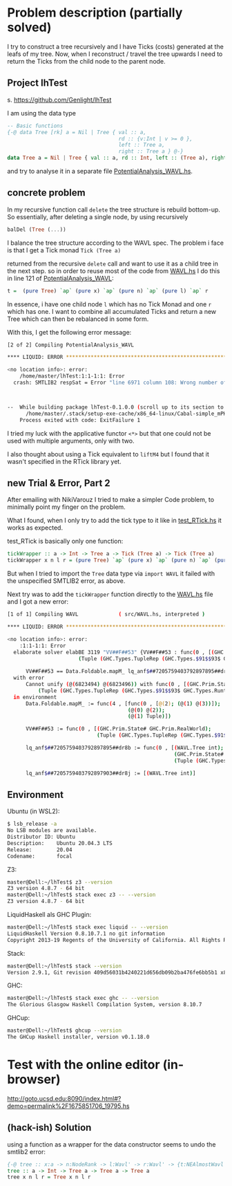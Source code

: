 # Problem description (partially solved)

I try to construct a tree recursively and I have Ticks (costs) generated at the leafs of my tree. Now, when I reconstruct / travel the tree upwards I need to return the Ticks from the child node to the parent node. 

## Project lhTest

s. https://github.com/Genlight/lhTest 

I am using the data type
```haskell
-- Basic functions
{-@ data Tree [rk] a = Nil | Tree { val :: a, 
                                    rd :: {v:Int | v >= 0 }, 
                                    left :: Tree a,
                                    right :: Tree a } @-} 
data Tree a = Nil | Tree { val :: a, rd :: Int, left :: (Tree a), right :: (Tree a)} deriving Show

```

and try to analyse it in a separate file [PotentialAnalysis_WAVL.hs](src/PotentialAnalysis_WAVL.hs).

## concrete problem

In my recursive function call `delete` the tree structure is rebuild bottom-up. So essentially, after deleting a single node, by using recursively

```haskell
balDel (Tree (...))
```
I balance the tree structure according to the WAVL spec. The problem i face is that I get a Tick monad `Tick (Tree a)`

returned from the recursive `delete` call and want to use it as a child tree in the next step. so in order to reuse most of the code from [WAVL.hs](src/WAVL.hs) I do this in line 121 of [PotentialAnalysis_WAVL](src/PotentialAnalysis_WAVL.hs):

```haskell
t =  (pure Tree) `ap` (pure x) `ap` (pure n) `ap` (pure l) `ap` r
```

In essence, i have one child node `l` which has no Tick Monad and one `r` which has one. I want to combine all accumulated Ticks and return a new Tree which can then be rebalanced in some form.

With this, I get the following error message:

```bash
[2 of 2] Compiling PotentialAnalysis_WAVL

**** LIQUID: ERROR *************************************************************

<no location info>: error:
    /home/master/lhTest:1:1-1:1: Error
  crash: SMTLIB2 respSat = Error "line 6971 column 108: Wrong number of arguments (0) passed to function (declare-fun WAVL.Tree             (Int Int (WAVL.Tree Int) (WAVL.Tree Int))             (WAVL.Tree Int))"



--  While building package lhTest-0.1.0.0 (scroll up to its section to see the error) using:
      /home/master/.stack/setup-exe-cache/x86_64-linux/Cabal-simple_mPHDZzAJ_3.2.1.0_ghc-8.10.7 --verbose=1 --builddir=.stack-work/dist/x86_64-linux/Cabal-3.2.1.0 build lib:lhTest --ghc-options " -fdiagnostics-color=always"
    Process exited with code: ExitFailure 1
```

I tried my luck with the applicative functor `<*>` but that one could not be used with multiple arguments, only with two. 

I also thought about using a Tick equivalent to `liftM4` but I found that it wasn't specified in the RTick library yet. 

## new Trial & Error, Part 2
After emailing with NikiVarouz I tried to make a simpler Code problem, to minimally point my finger on the problem.

What I found, when I only try to add the tick type to it like in [test_RTick.hs](src/test_RTick.hs) it works as expected. 

test_RTick is basically only one function: 
```haskell
tickWrapper :: a -> Int -> Tree a -> Tick (Tree a) -> Tick (Tree a)
tickWrapper x n l r = (pure Tree) `ap` (pure x) `ap` (pure n) `ap` (pure l) `ap` r
``` 

But when I tried to import the `Tree` data type via `import WAVL` it failed with the unspecified SMTLIB2 error, as above.

Next try was to add the `tickWrapper` function directly to the [WAVL.hs](src/WAVL.hs) file and I got a new error: 

```bash
[1 of 1] Compiling WAVL             ( src/WAVL.hs, interpreted )

**** LIQUID: ERROR *************************************************************

<no location info>: error:
    :1:1-1:1: Error
  elaborate solver elabBE 3119 "VV##F##53" {VV##F##53 : func(0 , [(GHC.Prim.State# GHC.Prim.RealWorld);
                       (Tuple (GHC.Types.TupleRep (GHC.Types.$91$$93$ GHC.Types.RuntimeRep)) GHC.Types.LiftedRep (GHC.Prim.State# GHC.Prim.RealWorld) Tuple)]) | [(VV##F##53 =
                                                                                                                                                                     (Data.Foldable.mapM_ lq_anf$##7205759403792897895##dr8b lq_anf$##7205759403792897903##dr8j))]} failed on:
      VV##F##53 == Data.Foldable.mapM_ lq_anf$##7205759403792897895##dr8b lq_anf$##7205759403792897903##dr8j
  with error
      Cannot unify (@(6823494) @(6823496)) with func(0 , [(GHC.Prim.State# GHC.Prim.RealWorld);
          (Tuple (GHC.Types.TupleRep (GHC.Types.$91$$93$ GHC.Types.RuntimeRep)) GHC.Types.LiftedRep (GHC.Prim.State# GHC.Prim.RealWorld) Tuple)]) in expression: Data.Foldable.mapM_ lq_anf$##7205759403792897895##dr8b 
  in environment
      Data.Foldable.mapM_ := func(4 , [func(0 , [@(2); (@(1) @(3))]);
                                       (@(0) @(2));
                                       (@(1) Tuple)])

      VV##F##53 := func(0 , [(GHC.Prim.State# GHC.Prim.RealWorld);
                             (Tuple (GHC.Types.TupleRep (GHC.Types.$91$$93$ GHC.Types.RuntimeRep)) GHC.Types.LiftedRep (GHC.Prim.State# GHC.Prim.RealWorld) Tuple)])

      lq_anf$##7205759403792897895##dr8b := func(0 , [(WAVL.Tree int);
                                                      (GHC.Prim.State# GHC.Prim.RealWorld);
                                                      (Tuple (GHC.Types.TupleRep (GHC.Types.$91$$93$ GHC.Types.RuntimeRep)) GHC.Types.LiftedRep (GHC.Prim.State# GHC.Prim.RealWorld) Tuple)])

      lq_anf$##7205759403792897903##dr8j := [(WAVL.Tree int)]
```

## Environment

Ubuntu (in WSL2):
```bash
$ lsb_release -a
No LSB modules are available.
Distributor ID: Ubuntu
Description:    Ubuntu 20.04.3 LTS
Release:        20.04
Codename:       focal
```

Z3:
```bash
master@Dell:~/lhTest$ z3 --version
Z3 version 4.8.7 - 64 bit
master@Dell:~/lhTest$ stack exec z3 -- --version
Z3 version 4.8.7 - 64 bit
```

LiquidHaskell als GHC Plugin: 
```bash
master@Dell:~/lhTest$ stack exec liquid -- --version
LiquidHaskell Version 0.8.10.7.1 no git information
Copyright 2013-19 Regents of the University of California. All Rights Reserved.
```

Stack: 
```bash
master@Dell:~/lhTest$ stack --version
Version 2.9.1, Git revision 409d56031b4240221d656db09b2ba476fe6bb5b1 x86_64 hpack-0.35.0
```

GHC: 
```bash
master@Dell:~/lhTest$ stack exec ghc -- --version
The Glorious Glasgow Haskell Compilation System, version 8.10.7
```

GHCup: 
```bash
master@Dell:~/lhTest$ ghcup --version
The GHCup Haskell installer, version v0.1.18.0
```

# Test with the online editor (in-browser)
http://goto.ucsd.edu:8090/index.html#?demo=permalink%2F1675851706_19795.hs

## (hack-ish) Solution 
using a function as a wrapper for the data constructor seems to undo the smtlib2 error:

```haskell
{-@ tree :: x:a -> n:NodeRank -> l:Wavl' -> r:Wavl' -> {t:NEAlmostWavl' | WAVL.rk t == n && WAVL.left t == l && WAVL.right t == r && WAVL.val t == x} @-}
tree :: a -> Int -> Tree a -> Tree a -> Tree a
tree x n l r = Tree x n l r 
```